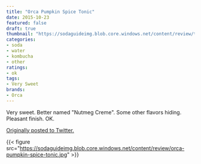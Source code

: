 ```yaml
---
title: "Orca Pumpkin Spice Tonic"
date: 2015-10-23
featured: false
draft: true
thumbnail: "https://sodaguideimg.blob.core.windows.net/content/review/thumbs/orca-pumpkin-spice-tonic.jpg"
categories:
- soda
- water
- kombucha
- other
ratings:
- ok
tags:
- Very Sweet
brands:
- Orca
---
```


Very sweet. Better named "Nutmeg Creme". Some other flavors hiding. Pleasant finish. OK. 

[Originally posted to Twitter.](https://twitter.com/Cavorter/status/657609110905421824)

{{< figure src="https://sodaguideimg.blob.core.windows.net/content/review/orca-pumpkin-spice-tonic.jpg" >}}

